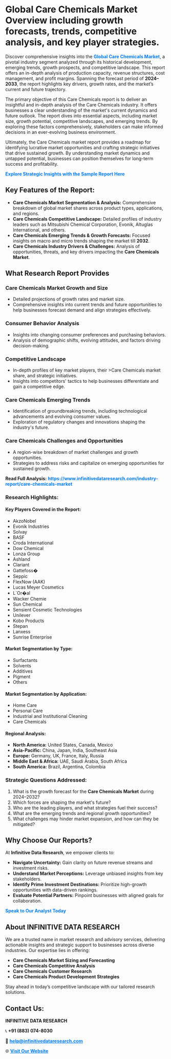 <h1>Global Care Chemicals Market Overview including growth forecasts, trends, competitive analysis, and key player strategies.</h1>
<p>
Discover comprehensive insights into the 
<a href="https://www.infinitivedataresearch.com/industry-report/care-chemicals-market" rel="dofollow" style="color: #007BFF; text-decoration: none;"><strong>Global Care Chemicals Market</strong></a>, a pivotal industry segment analyzed through its historical development, emerging trends, growth prospects, and competitive landscape. This report offers an in-depth analysis of production capacity, revenue structures, cost management, and profit margins. Spanning the forecast period of <strong>2024–2033</strong>, the report highlights key drivers, growth rates, and the market’s current and future trajectory.
</p>
<p>
The primary objective of this Care Chemicals report is to deliver an insightful and in-depth analysis of the Care Chemicals industry. It offers businesses a clear understanding of the market's current dynamics and future outlook. The report dives into essential aspects, including market size, growth potential, competitive landscapes, and emerging trends. By exploring these factors comprehensively, stakeholders can make informed decisions in an ever-evolving business environment.
</p>
<p>
Ultimately, the Care Chemicals market report provides a roadmap for identifying lucrative market opportunities and crafting strategic initiatives that drive sustained growth. By understanding market dynamics and untapped potential, businesses can position themselves for long-term success and profitability.
</p>
<p>
<a href="https://www.infinitivedataresearch.com/request-sample/reportId=112285" style="color: #007BFF; text-decoration: none;"><strong>Explore Strategic Insights with the Sample Report Here</strong></a>
</p>

<h2>Key Features of the Report:</h2>
<ul>
<li><strong>Care Chemicals Market Segmentation & Analysis:</strong> Comprehensive breakdown of global market shares across product types, applications, and regions.</li>
<li><strong>Care Chemicals Competitive Landscape:</strong> Detailed profiles of industry leaders such as Mitsubishi Chemical Corporation, Evonik, Altuglas International, and others.</li>
<li><strong>Care Chemicals Emerging Trends & Growth Forecasts:</strong> Focused insights on macro and micro trends shaping the market till <strong>2032</strong>.</li>
<li><strong>Care Chemicals Industry Drivers & Challenges:</strong> Analysis of opportunities, threats, and key drivers impacting the <strong>Care Chemicals Market</strong>.</li>
</ul>

<h2>What Research Report Provides</h2>
<h3>Care Chemicals Market Growth and Size</h3>
<ul>
<li>Detailed projections of growth rates and market size.</li>
<li>Comprehensive insights into current trends and future opportunities to help businesses forecast demand and align strategies effectively.</li>
</ul>

<h3>Consumer Behavior Analysis</h3>
<ul>
<li>Insights into changing consumer preferences and purchasing behaviors.</li>
<li>Analysis of demographic shifts, evolving attitudes, and factors driving decision-making.</li>
</ul>

<h3>Competitive Landscape</h3>
<ul>
<li>In-depth profiles of key market players, their >Care Chemicals market share, and strategic initiatives.</li>
<li>Insights into competitors' tactics to help businesses differentiate and gain a competitive edge.</li>
</ul>

<h3>Care Chemicals Emerging Trends</h3>
<ul>
<li>Identification of groundbreaking trends, including technological advancements and evolving consumer values.</li>
<li>Exploration of regulatory changes and innovations shaping the industry's future.</li>
</ul>

<h3>Care Chemicals Challenges and Opportunities</h3>
<ul>
<li>A region-wise breakdown of market challenges and growth opportunities.</li>
<li>Strategies to address risks and capitalize on emerging opportunities for sustained growth.</li>
</ul>
<p><strong>Read Full Analysis:</strong> <a href="https://www.infinitivedataresearch.com/industry-report/care-chemicals-market" rel="dofollow" style="color: #007BFF; text-decoration: none;"><strong>https://www.infinitivedataresearch.com/industry-report/care-chemicals-market</strong></a></p>
<h3>Research Highlights:</h3>
<h4>Key Players Covered in the Report:</h4>
<ul><li>AkzoNobel</li><li>Evonik Industries</li><li>Solvay</li><li>BASF</li><li>Croda International</li><li>Dow Chemical</li><li>Lonza Group</li><li>Ashland</li><li>Clariant</li><li>Gattefoss�</li><li>Seppic</li><li>FlexNow (AAK)</li><li>Lucas Meyer Cosmetics</li><li>L`Or�al</li><li>Wacker Chemie</li><li>Sun Chemical</li><li>Sensient Cosmetic Technologies</li><li>Unilever</li><li>Kobo Products</li><li>Stepan</li><li>Lanxess</li><li>Sunrise Enterprise</li></ul>
<h4>Market Segmentation by Type:</h4>
<ul><li>Surfactants</li><li>Solvents</li><li>Additives</li><li>Pigment</li><li>Others</li></ul>
<h4>Market Segmentation by Application:</h4>
<ul><li>Home Care</li><li>Personal Care</li><li>Industrial and Institutional Cleaning</li><li>Care Chemicals</li></ul>

<h4>Regional Analysis:</h4>
<ul>
<li><strong>North America:</strong> United States, Canada, Mexico</li>
<li><strong>Asia-Pacific:</strong> China, Japan, India, Southeast Asia</li>
<li><strong>Europe:</strong> Germany, UK, France, Italy, Russia</li>
<li><strong>Middle East & Africa:</strong> UAE, Saudi Arabia, South Africa</li>
<li><strong>South America:</strong> Brazil, Argentina, Colombia</li>
</ul>

<h3>Strategic Questions Addressed:</h3>
<ol>
<li>What is the growth forecast for the <strong>Care Chemicals Market</strong> during 2024–2032?</li>
<li>Which forces are shaping the market's future?</li>
<li>Who are the leading players, and what strategies fuel their success?</li>
<li>What are the emerging trends and regional growth opportunities?</li>
<li>What challenges may hinder market expansion, and how can they be mitigated?</li>
</ol>

<h2>Why Choose Our Reports?</h2>
<p>At <strong>Infinitive Data Research</strong>, we empower clients to:</p>
<ul>
<li><strong>Navigate Uncertainty:</strong> Gain clarity on future revenue streams and investment risks.</li>
<li><strong>Understand Market Perceptions:</strong> Leverage unbiased insights from key stakeholders.</li>
<li><strong>Identify Prime Investment Destinations:</strong> Prioritize high-growth opportunities with data-driven rankings.</li>
<li><strong>Evaluate Potential Partners:</strong> Pinpoint businesses with aligned goals for collaboration.</li>
</ul>
<p><a href="https://www.infinitivedataresearch.com/industry-report/care-chemicals-market" rel="dofollow" style="color: #007BFF; text-decoration: none;"><strong>Speak to Our Analyst Today</strong></a></p>

<h2>About INFINITIVE DATA RESEARCH</h2>
<p>We are a trusted name in market research and advisory services, delivering actionable insights and strategic support to businesses across diverse industries. Our expertise lies in offering:</p>
<ul>
<li><strong>Care Chemicals Market Sizing and Forecasting</strong></li>
<li><strong>Care Chemicals Competitive Analysis</strong></li>
<li><strong>Care Chemicals Customer Research</strong></li>
<li><strong>Care Chemicals Product Development Strategies</strong></li>
</ul>
<p>Stay ahead in today’s competitive landscape with our tailored research solutions.</p>

<h2>Contact Us:</h2>
<p><strong>INFINITIVE DATA RESEARCH</strong></p>
<p>📞 <strong>+91 (883) 074-8030</strong></p>
<p>📧 <strong><a href="mailto:help@infinitivedataresearch.com" style="color: #007BFF;">help@infinitivedataresearch.com</a></strong></p>
<p>🌐 <strong><a href="https://www.infinitivedataresearch.com" rel="dofollow" style="color: #007BFF;">Visit Our Website</a></strong></p>